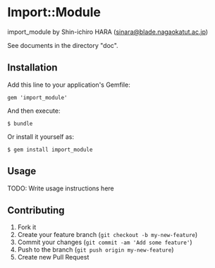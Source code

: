 # Import::Module

import_module by Shin-ichiro HARA (sinara@blade.nagaokatut.ac.jp)

See documents in the directory "doc".

## Installation

Add this line to your application's Gemfile:

    gem 'import_module'

And then execute:

    $ bundle

Or install it yourself as:

    $ gem install import_module

## Usage

TODO: Write usage instructions here

## Contributing

1. Fork it
2. Create your feature branch (`git checkout -b my-new-feature`)
3. Commit your changes (`git commit -am 'Add some feature'`)
4. Push to the branch (`git push origin my-new-feature`)
5. Create new Pull Request
